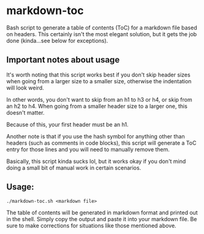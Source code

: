 # markdown-toc
Bash script to generate a table of contents (ToC) for a markdown file based on headers. This certainly isn't the most elegant solution, but it gets the job done (kinda...see below for exceptions).

## Important notes about usage

It's worth noting that this script works best if you don't skip header sizes when going from a larger size to a smaller size, otherwise the indentation will look weird. 

In other words, you don't want to skip from an h1 to h3 or h4, or skip from an h2 to h4. When going from a smaller header size to a larger one, this doesn't matter.

Because of this, your first header must be an h1.

Another note is that if you use the hash symbol for anything other than headers (such as comments in code blocks), this script will generate a ToC entry for those lines and you will need to manually remove them.

Basically, this script kinda sucks lol, but it works okay if you don't mind doing a small bit of manual work in certain scenarios.

## Usage:
```
./markdown-toc.sh <markdown file>
```
The table of contents will be generated in markdown format and printed out in the shell. Simply copy the output and paste it into your markdown file. Be sure to make corrections for situations like those mentioned above.
